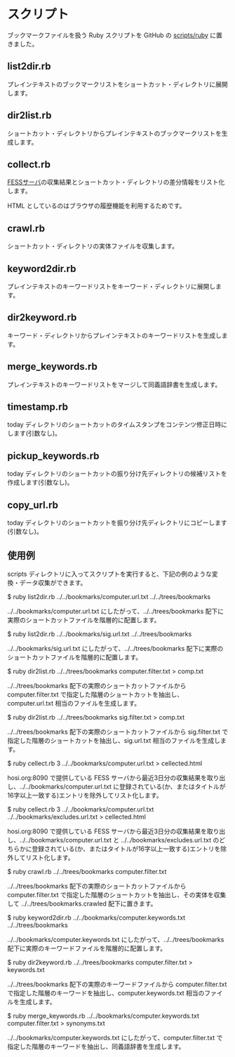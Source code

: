 # スクリプト

ブックマークファイルを扱う Ruby スクリプトを GitHub の [scripts/ruby](https://github.com/suchowan/bookmarks/tree/master/scripts/ruby) に置きました。

## list2dir.rb

プレインテキストのブックマークリストをショートカット・ディレクトリに展開します。

## dir2list.rb

ショートカット・ディレクトリからプレインテキストのブックマークリストを生成します。

## collect.rb

[FESSサーバ](http://hosi.org:8090)の収集結果とショートカット・ディレクトリの差分情報をリスト化します。

HTML としているのはブラウザの履歴機能を利用するためです。

## crawl.rb

ショートカット・ディレクトリの実体ファイルを収集します。

## keyword2dir.rb

プレインテキストのキーワードリストをキーワード・ディレクトリに展開します。

## dir2keyword.rb

キーワード・ディレクトリからプレインテキストのキーワードリストを生成します。

## merge_keywords.rb

プレインテキストのキーワードリストをマージして同義語辞書を生成します。

## timestamp.rb

today ディレクトリのショートカットのタイムスタンプをコンテンツ修正日時にします(引数なし)。

## pickup_keywords.rb

today ディレクトリのショートカットの振り分け先ディレクトリの候補リストを作成します(引数なし)。

## copy_url.rb

today ディレクトリのショートカットを振り分け先ディレクトリにコピーします(引数なし)。

## 使用例

scripts ディレクトリに入ってスクリプトを実行すると、下記の例のような変換・データ収集ができます。

 $ ruby list2dir.rb ../../bookmarks/computer.url.txt ../../trees/bookmarks

../../bookmarks/computer.url.txt にしたがって、../../trees/bookmarks 配下に実際のショートカットファイルを階層的に配置します。

 $ ruby list2dir.rb ../../bookmarks/sig.url.txt ../../trees/bookmarks

../../bookmarks/sig.url.txt にしたがって、../../trees/bookmarks 配下に実際のショートカットファイルを階層的に配置します。

 $ ruby dir2list.rb ../../trees/bookmarks computer.filter.txt > comp.txt

../../trees/bookmarks 配下の実際のショートカットファイルから computer.filter.txt で指定した階層のショートカットを抽出し、computer.url.txt 相当のファイルを生成します。

 $ ruby dir2list.rb ../../trees/bookmarks sig.filter.txt > comp.txt

../../trees/bookmarks 配下の実際のショートカットファイルから sig.filter.txt で指定した階層のショートカットを抽出し、sig.url.txt 相当のファイルを生成します。

 $ ruby cellect.rb 3 ../../bookmarks/computer.url.txt > cellected.html

hosi.org:8090 で提供している FESS サーバから最近3日分の収集結果を取り出し、../../bookmarks/computer.url.txt に登録されている(か、またはタイトルが16字以上一致する)エントリを除外してリスト化します。

 $ ruby cellect.rb 3 ../../bookmarks/computer.url.txt ../../bookmarks/excludes.url.txt > cellected.html

hosi.org:8090 で提供している FESS サーバから最近3日分の収集結果を取り出し、../../bookmarks/computer.url.txt と ../../bookmarks/excludes.url.txt のどちらかに登録されている(か、またはタイトルが16字以上一致する)エントリを除外してリスト化します。

 $ ruby crawl.rb  ../../trees/bookmarks computer.filter.txt

../../trees/bookmarks 配下の実際のショートカットファイルから computer.filter.txt で指定した階層のショートカットを抽出し、その実体を収集して ../../trees/bookmarks.crawled 配下に置きます。

 $ ruby keyword2dir.rb ../../bookmarks/computer.keywords.txt ../../trees/bookmarks

../../bookmarks/computer.keywords.txt にしたがって、../../trees/bookmarks 配下に実際のキーワードファイルを階層的に配置します。

 $ ruby dir2keyword.rb ../../trees/bookmarks computer.filter.txt > keywords.txt

../../trees/bookmarks 配下の実際のキーワードファイルから computer.filter.txt で指定した階層のキーワードを抽出し、computer.keywords.txt 相当のファイルを生成します。

 $ ruby merge_keywords.rb ../../bookmarks/computer.keywords.txt computer.filter.txt > synonyms.txt

../../bookmarks/computer.keywords.txt にしたがって、computer.filter.txt で指定した階層のキーワードを抽出し、同義語辞書を生成します。

